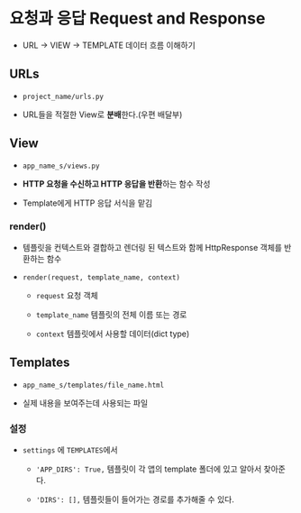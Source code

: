 # 요청과 응답 Request and Response

- URL -> VIEW -> TEMPLATE 데이터 흐름 이해하기

## URLs

- `project_name/urls.py`

- URL들을 적절한 View로 **분배**한다.(우편 배달부)

## View

- `app_name_s/views.py`

- **HTTP 요청을 수신하고 HTTP 응답을 반환**하는 함수 작성

- Template에게 HTTP 응답 서식을 맡김

### render()

- 템플릿을 컨텍스트와 결합하고 렌더링 된 텍스트와 함께 HttpResponse 객체를 반환하는 함수

- `render(request, template_name, context)`

    - `request` 요청 객체

    - `template_name` 템플릿의 전체 이름 또는 경로

    - `context` 템플릿에서 사용할 데이터(dict type)

## Templates

- `app_name_s/templates/file_name.html`

- 실제 내용을 보여주는데 사용되는 파일

### 설정

- `settings` 에 `TEMPLATES`에서 

    - `'APP_DIRS': True,` 템플릿이 각 앱의 template 폴더에 있고 알아서 찾아준다.

    - `'DIRS': [],` 템플릿들이 들어가는 경로를 추가해줄 수 있다.